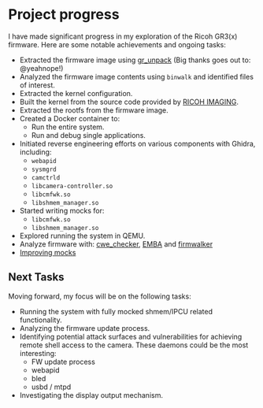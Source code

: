 # Project progress

I have made significant progress in my exploration of the Ricoh GR3(x) firmware. Here are some notable achievements and ongoing tasks:

- Extracted the firmware image using [gr_unpack](https://github.com/yeahnope/gr_unpack) (Big thanks goes out to: @yeahnope!)
- Analyzed the firmware image contents using `binwalk` and identified files of interest.
- Extracted the kernel configuration.
- Built the kernel from the source code provided by [RICOH IMAGING](https://www.ricoh-imaging.co.jp/english/products/oss/).
- Extracted the rootfs from the firmware image.
- Created a Docker container to:
  - Run the entire system.
  - Run and debug single applications.
- Initiated reverse engineering efforts on various components with Ghidra, including:
  - `webapid`
  - `sysmgrd`
  - `camctrld`
  - `libcamera-controller.so`
  - `libcmfwk.so`
  - `libshmem_manager.so`
- Started writing mocks for:
  - `libcmfwk.so`
  - `libshmem_manager.so`
- Explored running the system in QEMU.
- Analyze firmware with: [cwe_checker](../../analysis/cwe_checker), [EMBA](../../analysis/emba/default-scan-unpacked-fw/html-report) and [firmwalker](../../analysis/firmwalker.txt)
- [Improving mocks](progress/improving-mocks.md)

## Next Tasks

Moving forward, my focus will be on the following tasks:

- Running the system with fully mocked shmem/IPCU related functionality.
- Analyzing the firmware update process.
- Identifying potential attack surfaces and vulnerabilities for achieving remote shell access to the camera. These daemons could be the most interesting:
  - FW update process
  - webapid
  - bled
  - usbd / mtpd
- Investigating the display output mechanism.
